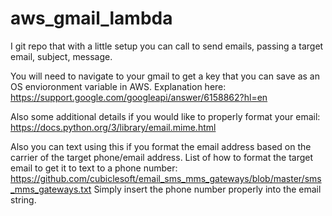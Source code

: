# aws_gmail_lambda
I git repo that with a little setup you can call to send emails, passing a target email, subject, message.


You will need to navigate to your gmail to get a key that you can save as an OS envioronment variable in AWS.
Explanation here:
https://support.google.com/googleapi/answer/6158862?hl=en

Also some additional details if you would like to properly format your email:
https://docs.python.org/3/library/email.mime.html

Also you can text using this if you format the email address based on the carrier of the target phone/email address. List of how to format the target email to get it to text to a phone number:
https://github.com/cubiclesoft/email_sms_mms_gateways/blob/master/sms_mms_gateways.txt
Simply insert the phone number properly into the email string.

